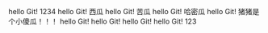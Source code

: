 hello Git!  1234
hello Git!  西瓜
hello Git!  苦瓜
hello Git!  哈密瓜
hello Git!  猪猪是个小傻瓜！！！
hello Git!
hello Git!
hello Git!
hello Git!   123
